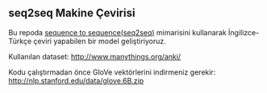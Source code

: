 ## seq2seq Makine Çevirisi

Bu repoda [sequence to sequence(seq2seq)](https://arxiv.org/pdf/1409.3215.pdf) mimarisini kullanarak İngilizce-Türkçe çeviri yapabilen bir model geliştiriyoruz.

Kullanılan dataset:
http://www.manythings.org/anki/

Kodu çalıştırmadan önce GloVe vektörlerini indirmeniz gerekir:
http://nlp.stanford.edu/data/glove.6B.zip